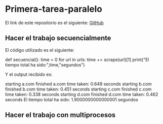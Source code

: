 # Primera-tarea-paralelo
El link de este repositorio es el siguiente: [GitHub](https://github.com/alexlomu/Primera-tarea-paralelo)

## Hacer el trabajo secuencialmente

El código utilizado es el siguiente:

def secuencial():
    time = 0
    for url in urls:
        time += scrape(url)[1]
    print("El tiempo total ha sido:",time,"segundos")
    
Y el output recibido es:

starting a.com
finished a.com time taken: 0.649 seconds
starting b.com
finished b.com time taken: 0.451 seconds
starting c.com
finished c.com time taken: 0.338 seconds
starting d.com
finished d.com time taken: 0.462 seconds
El tiempo total ha sido: 1.9000000000000001 segundos

## Hacer el trabajo con multiprocesos
